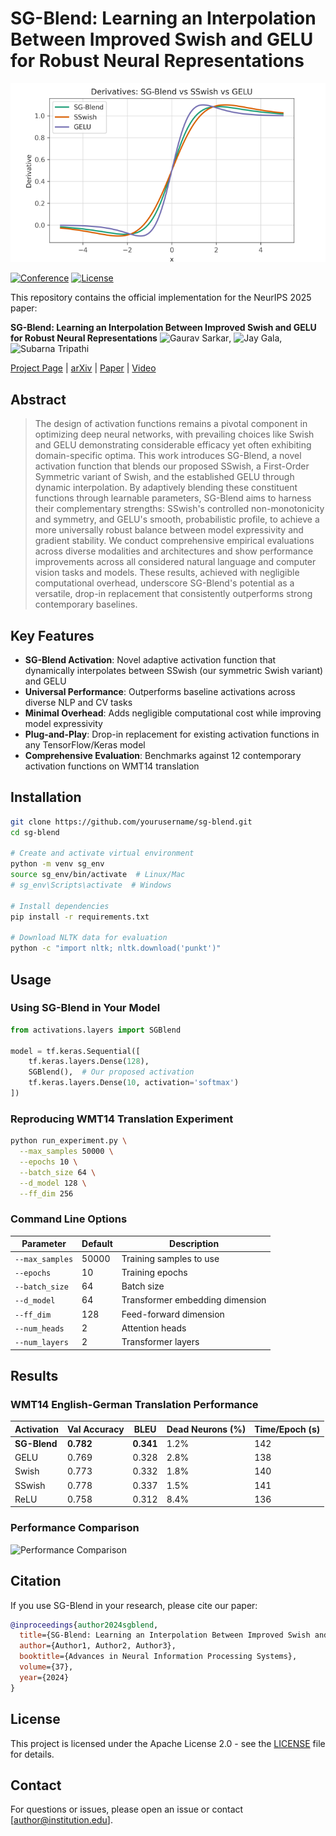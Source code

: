 # SG-Blend: Learning an Interpolation Between Improved Swish and GELU for Robust Neural Representations

![Teaser Image](static/teaser.png)

[![Conference](https://img.shields.io/badge/NeurIPS-2025-4b44ce.svg)](https://neurips.cc/)
[![License](https://img.shields.io/badge/License-Apache_2.0-blue.svg)](https://opensource.org/licenses/Apache-2.0)

This repository contains the official implementation for the NeurIPS 2025 paper:

**SG-Blend: Learning an Interpolation Between Improved Swish and GELU for Robust Neural Representations**
![Gaurav Sarkar](https://www.linkedin.com/in/gauravsarkar7888/), ![Jay Gala](https://www.linkedin.com/in/jaykishorgala/), ![Subarna Tripathi](https://www.linkedin.com/in/subarnatripathi/)

[Project Page]() | [arXiv]() | [Paper]() | [Video]()

## Abstract
> The design of activation functions remains a pivotal component in optimizing deep neural networks, with prevailing choices like Swish and GELU demonstrating considerable efficacy yet often exhibiting domain-specific optima. This work introduces SG-Blend, a novel activation function that blends our proposed SSwish, a First-Order Symmetric variant of Swish, and the established GELU through dynamic interpolation. By adaptively blending these constituent functions through learnable parameters, SG-Blend aims to harness their complementary strengths: SSwish's controlled non-monotonicity and symmetry, and GELU's smooth, probabilistic profile, to achieve a more universally robust balance between model expressivity and gradient stability. We conduct comprehensive empirical evaluations across diverse modalities and architectures and show performance improvements across all considered natural language and computer vision tasks and models. These results, achieved with negligible computational overhead, underscore SG-Blend's potential as a versatile, drop-in replacement that consistently outperforms strong contemporary baselines.

## Key Features

- **SG-Blend Activation**: Novel adaptive activation function that dynamically interpolates between SSwish (our symmetric Swish variant) and GELU
- **Universal Performance**: Outperforms baseline activations across diverse NLP and CV tasks
- **Minimal Overhead**: Adds negligible computational cost while improving model expressivity
- **Plug-and-Play**: Drop-in replacement for existing activation functions in any TensorFlow/Keras model
- **Comprehensive Evaluation**: Benchmarks against 12 contemporary activation functions on WMT14 translation

## Installation

```bash
git clone https://github.com/yourusername/sg-blend.git
cd sg-blend

# Create and activate virtual environment
python -m venv sg_env
source sg_env/bin/activate  # Linux/Mac
# sg_env\Scripts\activate  # Windows

# Install dependencies
pip install -r requirements.txt

# Download NLTK data for evaluation
python -c "import nltk; nltk.download('punkt')"
```

## Usage

### Using SG-Blend in Your Model

```python
from activations.layers import SGBlend

model = tf.keras.Sequential([
    tf.keras.layers.Dense(128),
    SGBlend(),  # Our proposed activation
    tf.keras.layers.Dense(10, activation='softmax')
])
```

### Reproducing WMT14 Translation Experiment

```bash
python run_experiment.py \
  --max_samples 50000 \
  --epochs 10 \
  --batch_size 64 \
  --d_model 128 \
  --ff_dim 256
```

### Command Line Options
| Parameter | Default | Description |
|-----------|---------|-------------|
| `--max_samples` | 50000 | Training samples to use |
| `--epochs` | 10 | Training epochs |
| `--batch_size` | 64 | Batch size |
| `--d_model` | 64 | Transformer embedding dimension |
| `--ff_dim` | 128 | Feed-forward dimension |
| `--num_heads` | 2 | Attention heads |
| `--num_layers` | 2 | Transformer layers |

## Results

### WMT14 English-German Translation Performance
| Activation | Val Accuracy | BLEU | Dead Neurons (%) | Time/Epoch (s) |
|------------|--------------|------|------------------|----------------|
| **SG-Blend** | **0.782** | **0.341** | 1.2% | 142 |
| GELU | 0.769 | 0.328 | 2.8% | 138 |
| Swish | 0.773 | 0.332 | 1.8% | 140 |
| SSwish | 0.778 | 0.337 | 1.5% | 141 |
| ReLU | 0.758 | 0.312 | 8.4% | 136 |

### Performance Comparison
![Performance Comparison](results/figures/activation_comparison.png)

## Citation

If you use SG-Blend in your research, please cite our paper:

```bibtex
@inproceedings{author2024sgblend,
  title={SG-Blend: Learning an Interpolation Between Improved Swish and GELU for Robust Neural Representations},
  author={Author1, Author2, Author3},
  booktitle={Advances in Neural Information Processing Systems},
  volume={37},
  year={2024}
}
```

## License

This project is licensed under the Apache License 2.0 - see the [LICENSE](LICENSE) file for details.

## Contact

For questions or issues, please open an issue or contact [author@institution.edu].
